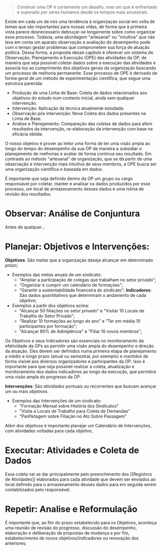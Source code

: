 > Construir uma OP é certamente um desafio, mas um que é enfrentado e superado por seres humanos desde os tempos mais ancestrais. 

Existe em cada um de nós uma tendência à organização social em volta de temas que são importantes para nossas vidas, de forma que à primeira vista parece desnecessário debruçar-se longamente sobre como organizar esse processo. Todavia, uma abordagem "artesanal" ou "intuitiva" que não leva em conta um aparato observação e avaliação do desempenho pode com o tempo gestar problemas que comprometem sua força de atuação política. Dessa forma, a proposta desse capítulo é oferecer um sistema de Observação, Planejamento e Execução (OPE) das atividades da OP, de maneira que seja possível coletar dados sobre a execução das atividades e associá-los ao cumprimento dos objetivos gerais da organização buscando um processo de melhoria permanente. Esse processo de OPE é derivado de forma geral de um método de experimentação científica, que segue uma estrutura parecida:
* Produção de uma Linha de Base: Coleta de dados relacionados aos objetivos do estudo num contexto inicial, ainda sem qualquer intervenção.
* Intervenção: Aplicação da técnica atualmente estudada.
* Observação pós intervenção: Nova Coleta dos dados presentes na Linha de Base.
* Análise e Planejamento: Comparação das coletas de dados para aferir resultados da intervenção, re-elaboração da intervenção com base na eficácia obtida.

O nosso objetivo é prover ao leitor uma forma de ter uma visão ampla ao longo do tempo do desempenho da sua OP de maneira a subsidiar o planejamento de melhorias e avaliar de forma contínua seu resultado. Em contraste ao método "artesanal" de organização, que se dá partir de uma observação e intervenção mais intuitiva de seus membros, a OPE busca ser uma organização científica e baseada em dados.

É importante que seja definido dentro da OP um grupo ou cargo responsável por coletar, manter e analisar os dados produzidos por esse processo, um local de armazenamento desses dados e uma rotina de revisão dos resultados. 
# Observar: Análise de Conjuntura
Antes de qualquer...
# Planejar: Objetivos e Intervenções:

**Objetivos**: São *metas* que a organização deseja alcançar em determinado *prazo*;
* Exemplos das metas anuais de um sindicato:
	* "Ampliar a participação de colegas que trabalham no setor privado";
	* "Organizar e cumprir um calendário de formações";
	* "Garantir a sustentabilidade financeira do sindicato";
**Indicadores**: São dados *quantitativos* que determinam o andamento de cada *objetivo*;
* Exemplos a partir dos objetivos acima:
	* "Alcançar 50 filiações no setor privado" e "Visitar 10 Locais de Trabalho do Setor Privado";
	* "Realizar 10 formações ao longo do ano" e "Ter em média 10 participantes por formação";
	* "Alcançar 80% de Adimplência" e "Filiar 10 novos membros";

Os Objetivos e seus Indicadores são essenciais no monitoramento da efetividade da OPs ao permitir uma visão ampla do desempenho e direção da atuação. Eles devem ser definidos numa primeira etapa de planejamento a médio e longo prazo (anual ou semestral, por exemplo) e mantidos de forma visível aos diversos organizadores e participantes da OP. Isso é importante para que seja possível realizar a coleta, atualização e monitoramento dos dados indicadores ao longo da execução, que permitirá uma visão ampla do progresso da OP. 

**Intervenções**: São *atividades* pontuais ou recorrentes que buscam avançar um ou mais *objetivos*.
* Exemplos das Intervenções de um sindicato:
	* "Formação Mensal sobre História dos Sindicatos"
	* "Visita a Locais de Trabalho para Coleta de Demandas"
	* "Panfletagem sobre Filiação no Ato Sobre Passagem"

Além dos objetivos é importante planejar um Calendário de Intervenções, com atividades voltadas para cada *objetivo*, 
# Executar: Atividades e Coleta de Dados
Essa coleta vai se dar principalmente pelo preenchimento dos [[Registros de Atividades]] elaborados para cada atividade que devem ser enviados ao local definido para o armazenamento desses dados para em seguida serem contabilizados pelo responsável.

# Repetir: Analise e Reformulação
É importante que, ao fim do prazo estabelecido para os Objetivos, aconteça uma reunião de revisão do progresso, discussão do desempenho, elaboração e deliberação de propostas de mudança e por fim, estabelecimento de novos objetivos/indicadores ou renovação dos anteriores;